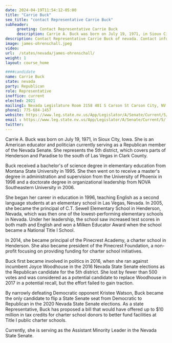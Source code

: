 ```yaml
---
date: 2024-04-19T11:54:12-05:00
title: "Carrie Buck"
seo_title: "contact Representative Carrie Buck"
subheader:
     greeting: Contact Representative Carrie Buck
     description: Carrie A. Buck was born on July 19, 1971, in Sioux City, Iowa. She is an American educator and politician currently serving as a Republican member of the Nevada Senate. She represents the 5th district, which covers parts of Henderson and Paradise to the south of Las Vegas in Clark County.
description: Contact Representative Carrie Buck of nevada. Contact information for Carrie Buck includes email address, phone number, and mailing address.
image: james-ohrenschall.jpeg
video:
url:  /states/nevada/james-ohrenschall/
weight: 1
layout: course_home

####candidate
name: Carrie Buck
state: nevada
party: Republican
role: Representative
inoffice: current
elected: 2021
mailing1: Nevada Legislature Room 2158 401 S Carson St Carson City, NV 89701-4747
phone1: 775-684-1457
website: https://www.leg.state.nv.us/App/Legislator/A/Senate/Current/5/
email : https://www.leg.state.nv.us/App/Legislator/A/Senate/Current/5/
twitter:
---
```


Carrie A. Buck was born on July 19, 1971, in Sioux City, Iowa. She is an American educator and politician currently serving as a Republican member of the Nevada Senate. She represents the 5th district, which covers parts of Henderson and Paradise to the south of Las Vegas in Clark County.

Buck received a bachelor's of science degree in elementary education from Montana State University in 1995. She then went on to receive a master's degree in administration and supervision from the University of Phoenix in 1998 and a doctorate degree in organizational leadership from NOVA Southeastern University in 2006.

She began her career in education in 1996, teaching English as a second language students at an elementary school in Las Vegas, Nevada. In 2005, she became the principal of C.T. Sewell Elementary School in Henderson, Nevada, which was then one of the lowest-performing elementary schools in Nevada. Under her leadership, the school saw increased test scores in both math and English and won a Milken Educator Award when the school became a National Title I School.

In 2014, she became principal of the Pinecrest Academy, a charter school in Henderson. She also became president of the Pinecrest Foundation, a non-profit focusing on providing funding for charter school initiatives.

Buck first became involved in politics in 2016, when she ran against incumbent Joyce Woodhouse in the 2016 Nevada State Senate elections as the Republican candidate for the 5th district. She lost by fewer than 500 votes and was considered as a potential candidate to replace Woodhouse in 2017 in a potential recall, but the effort failed to gain traction.

By narrowly defeating Democratic opponent Kristee Watson, Buck became the only candidate to flip a State Senate seat from Democratic to Republican in the 2020 Nevada State Senate elections. As a state Representative, Buck has proposed a bill that would have offered up to $10 million in tax credits for charter school donors to better fund facilities at Title I public charter schools.

Currently, she is serving as the Assistant Minority Leader in the Nevada State Senate.
